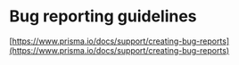 # Bug reporting guidelines

[https://www.prisma.io/docs/support/creating-bug-reports](https://www.prisma.io/docs/support/creating-bug-reports)
